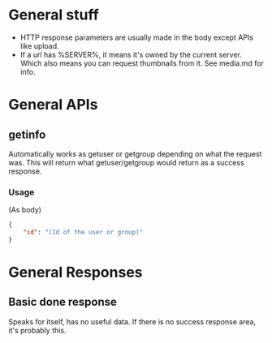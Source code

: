 # General stuff
* HTTP response parameters are usually made in the body except APIs like upload.
* If a url has %SERVER%, it means it's owned by the current server. Which also means you can request thumbnails from it. See media.md for info.

# General APIs
## getinfo
Automatically works as getuser or getgroup depending on what the request was. This will return what getuser/getgroup would return as a success response.
### Usage
(As body)
```json
{
    "id": "(Id of the user or group)"
}
```

# General Responses
## Basic done response
Speaks for itself, has no useful data. If there is no success response area, it's probably this.